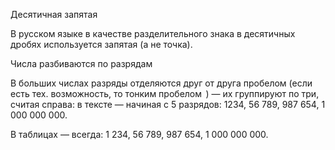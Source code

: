 Десятичная запятая

В русском языке в качестве разделительного знака в десятичных дробях используется запятая (а не точка).

Числа разбиваются по разрядам

В больших числах разряды отделяются друг от друга пробелом (если есть тех. возможность, то тонким пробелом &thinsp;) — их группируют по три, считая справа: в тексте — начиная с 5 разрядов: 1234, 56 789, 987 654, 1 000 000 000.

В таблицах — всегда: 1 234, 56 789, 987 654, 1 000 000 000.

<!-- example(number-formatter-overview) -->
